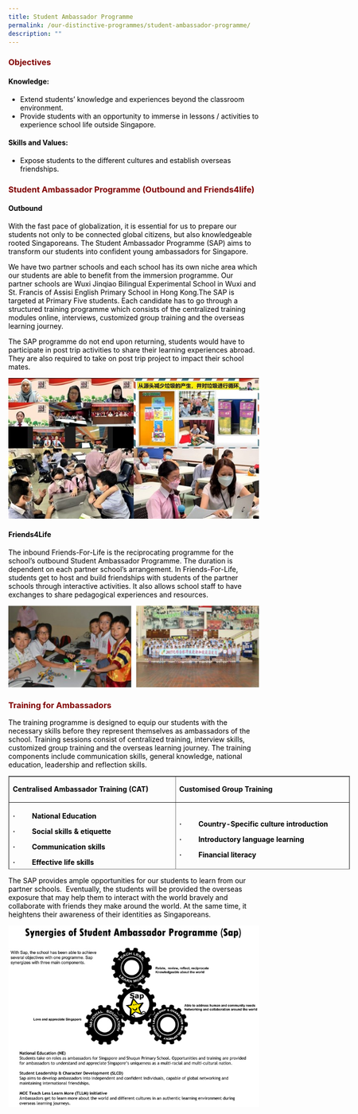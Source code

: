 ```yaml
---
title: Student Ambassador Programme
permalink: /our-distinctive-programmes/student-ambassador-programme/
description: ""
---
```

<h3 style="text-align: justify;"><strong><span style="color: #800000;">Objectives</span></strong></h3>

<h4><span style="color: #000000;"><strong>Knowledge:</strong></span></h4>
<ul>
<li><span style="color: #000000;">Extend students&rsquo; knowledge and experiences beyond the classroom environment.</span></li>
<li><span style="color: #000000;">Provide students with an opportunity to immerse in lessons / activities to experience school life outside Singapore.</span></li>
</ul>
<h4><span style="color: #000000;"><strong>Skills and Values:</strong></span></h4>
<ul>
<li><span style="color: #000000;"> Expose students to the different cultures and establish overseas friendships.</span></li>
</ul>

<h3 style="text-align: justify;"><strong><span style="color: #800000;">Student Ambassador Programme (Outbound and Friends4life)</span></strong></h3>

<h4><span style="color: #000000;"><strong>Outbound</strong></span></h4>
<p><span style="color: #000000;">With the fast pace of globalization, it is essential for us to prepare our students not only to be connected global citizens, but also knowledgeable rooted Singaporeans. The Student Ambassador Programme (SAP) aims to transform our students into confident young ambassadors for Singapore.</span></p>
<p><span style="color: #000000;">We have two partner schools and each school has its own niche area which our students are able to benefit from the immersion programme. Our partner schools are Wuxi Jinqiao Bilingual Experimental School in Wuxi and St. Francis of Assisi English Primary School in Hong Kong.</span><span style="color: #000000;">The SAP is targeted at Primary Five students. Each candidate has to go through a structured training programme which consists of the centralized training modules online, interviews, customized group training and the overseas learning journey.</span></p>
<p><span style="color: #000000;">The SAP programme do not end upon returning, students&nbsp;would have to participate in post trip activities to share their learning experiences abroad. They are also required to take on post trip project to impact their school mates.</span></p>

![](/images/SAP1.jpg)
<h4><span style="color: #000000;"><strong>Friends4Life</strong></span></h4>
<p><span style="color: #000000;">The inbound Friends-For-Life is the reciprocating programme for the school&rsquo;s outbound Student Ambassador Programme. The duration is dependent on each partner school&rsquo;s arrangement. In Friends-For-Life, students get to host and build friendships with students of the partner schools through interactive activities. It also allows school staff to have exchanges to share pedagogical experiences and resources.</span></p>

![](/images/SAP2.jpg)
<h3 style="text-align: justify;"><strong><span style="color: #800000;">Training for Ambassadors</span></strong></h3>

<p><span style="color: #000000;">The training programme&nbsp;is designed to equip our students with the necessary skills before they represent themselves as ambassadors of the school. Training sessions consist of&nbsp;centralized training, interview skills, customized group training and the overseas learning journey. The training components include&nbsp;communication skills, general knowledge, national education, leadership and reflection skills.</span></p>
<table style="height: 188px; width: 687px; border-style: solid; border-color: 000000;" border="1" width="687">
<tbody>
<tr style="height: 46px;">
<td style="height: 46px; width: 327.484px;">
<p><strong><span style="color: #000000;">Centralised Ambassador Training (CAT)</span></strong></p>
</td>
<td style="height: 46px; width: 343.516px;">
<p><strong><span style="color: #000000;">Customised Group Training</span></strong></p>
</td>
</tr>
<tr style="height: 142px;">
<td style="height: 142px; width: 327.484px;">
<p><strong><span style="color: #000000;">&middot;&nbsp;&nbsp;&nbsp;&nbsp;&nbsp;&nbsp;&nbsp;&nbsp; National Education</span></strong></p>
<p><strong><span style="color: #000000;">&middot;&nbsp;&nbsp;&nbsp;&nbsp;&nbsp;&nbsp;&nbsp;&nbsp; Social skills &amp; etiquette</span></strong></p>
<p><strong><span style="color: #000000;">&middot;&nbsp;&nbsp;&nbsp;&nbsp;&nbsp;&nbsp;&nbsp;&nbsp; Communication skills</span></strong></p>
<p><strong><span style="color: #000000;">&middot;&nbsp;&nbsp;&nbsp;&nbsp;&nbsp;&nbsp;&nbsp;&nbsp; Effective life skills</span></strong></p>
</td>
<td style="height: 142px; width: 343.516px;">
<p><strong><span style="color: #000000;">&middot;&nbsp;&nbsp;&nbsp;&nbsp;&nbsp;&nbsp;&nbsp;&nbsp; Country-Specific culture introduction</span></strong></p>
<p><strong><span style="color: #000000;">&middot;&nbsp;&nbsp;&nbsp;&nbsp;&nbsp;&nbsp;&nbsp;&nbsp; Introductory language learning</span></strong></p>
<p><strong><span style="color: #000000;">&middot;&nbsp;&nbsp;&nbsp;&nbsp;&nbsp;&nbsp;&nbsp;&nbsp; Financial literacy</span></strong></p>
</td>
</tr>
</tbody>
</table>
<p><span style="color: #000000;">The SAP&nbsp;provides ample opportunities for our students to learn from our partner schools.&nbsp; Eventually, the students will be provided the&nbsp;overseas exposure that may help them to interact with the world bravely and collaborate with friends they make around the world. At the&nbsp;same time, it heightens their awareness of their identities as Singaporeans.</span></p>

![](/images/img_sap.jpg)